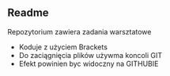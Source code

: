 ## Readme

Repozytorium zawiera zadania warsztatowe

* Koduje z użyciem Brackets
* Do zaciągnięcia plików używma koncoli GIT
* Efekt powinien byc widoczny na GITHUBIE

